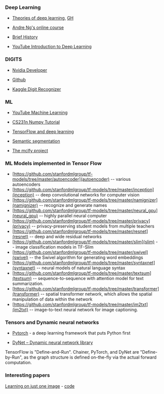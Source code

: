 ### Deep Learning
+ [Theories of deep learning](https://stats385.github.io/), [GH](https://github.com/stats385/stats385.github.io)
+ [Andre Ng's online course](https://www.coursera.org/specializations/deep-learning)
+ [Brief History](http://www.andreykurenkov.com/writing/a-brief-history-of-neural-nets-and-deep-learning/)


+ [YouTube Introduction to Deep Learning](https://www.youtube.com/watch?v=S75EdAcXHKk)


### DIGITS

+ [Nvidia Developer](https://developer.nvidia.com/digits)
+ [Github](https://github.com/NVIDIA/DIGITS)


+ [Kaggle Digit Recognizer](https://www.kaggle.com/c/digit-recognizer)


### ML

+ [YouTube Machine Learning](https://www.youtube.com/playlist?list=PLQVvvaa0QuDfKTOs3Keq_kaG2P55YRn5v)
+ [CS231n Numpy Tutorial](http://cs231n.github.io/python-numpy-tutorial/)
+ [TensorFlow and deep learning](https://cloud.google.com/blog/big-data/2017/01/learn-tensorflow-and-deep-learning-without-a-phd)


+ [Semantic segmentation](https://github.com/mrgloom/awesome-semantic-segmentation)

+ [The mclfy project](https://github.com/NLeSC/mcfly)

### ML Models implemented in Tensor Flow

- [https://github.com/stanfordmlgroup/tf-models/tree/master/autoencoder](autoencoder) -- various autoencoders
- [https://github.com/stanfordmlgroup/tf-models/tree/master/inception](inception) -- deep convolutional networks for computer vision
- [https://github.com/stanfordmlgroup/tf-models/tree/master/namignizer](namignizer) -- recognize and generate names
- [https://github.com/stanfordmlgroup/tf-models/tree/master/neural_gpu](neural_gpu) -- highly parallel neural computer
- [https://github.com/stanfordmlgroup/tf-models/tree/master/privacy](privacy) -- privacy-preserving student models from multiple teachers
- [https://github.com/stanfordmlgroup/tf-models/tree/master/resnet](resnet) -- deep and wide residual networks
- [https://github.com/stanfordmlgroup/tf-models/tree/master/slim](slim) -- image classification models in TF-Slim
- [https://github.com/stanfordmlgroup/tf-models/tree/master/swivel](swivel) -- the Swivel algorithm for generating word embeddings
- [https://github.com/stanfordmlgroup/tf-models/tree/master/syntaxnet](syntaxnet) -- neural models of natural language syntax
- [https://github.com/stanfordmlgroup/tf-models/tree/master/textsum](textsum) -- sequence-to-sequence with attention model for text summarization.
- [https://github.com/stanfordmlgroup/tf-models/tree/master/transformer](transformer) -- spatial transformer network, which allows the spatial manipulation of data within the network
- [https://github.com/stanfordmlgroup/tf-models/tree/master/im2txt](im2txt) -- image-to-text neural network for image captioning.


### Tensors and Dynamic neural networks

* [Pytorch](http://pytorch.org/) - a deep learning framework that puts Python first

* [DyNet – Dynamic neural network library](https://github.com/clab/dynet)

TensorFlow is "Define-and-Run". Chainer, PyTorch, and DyNet are "Define-by-Run", as the graph structure is defined on-the-fly via the actual forward computation.


### Interesting papers

[Learning on just one image](https://dmitryulyanov.github.io/deep_image_prior) - [code](https://github.com/DmitryUlyanov/deep-image-prior)
